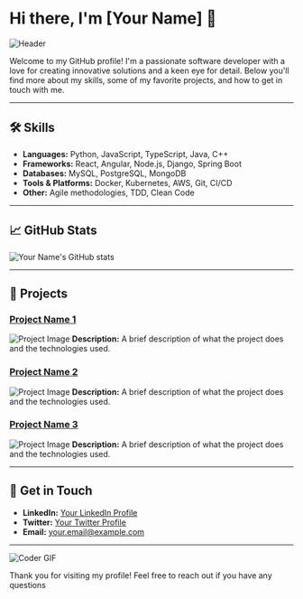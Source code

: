 # Hi there, I'm [Your Name] 👋

![Header](https://yourimageurl.com)

Welcome to my GitHub profile! I'm a passionate software developer with a love for creating innovative solutions and a keen eye for detail. Below you'll find more about my skills, some of my favorite projects, and how to get in touch with me.

---

## 🛠 Skills

- **Languages:** Python, JavaScript, TypeScript, Java, C++
- **Frameworks:** React, Angular, Node.js, Django, Spring Boot
- **Databases:** MySQL, PostgreSQL, MongoDB
- **Tools & Platforms:** Docker, Kubernetes, AWS, Git, CI/CD
- **Other:** Agile methodologies, TDD, Clean Code

---

## 📈 GitHub Stats

![Your Name's GitHub stats](https://github-readme-stats.vercel.app/api?username=yourusername&show_icons=true&theme=radical)

---

## 🔧 Projects

### [Project Name 1](https://github.com/yourusername/project1)
![Project Image](https://yourimageurl.com)
**Description:** A brief description of what the project does and the technologies used.

### [Project Name 2](https://github.com/yourusername/project2)
![Project Image](https://yourimageurl.com)
**Description:** A brief description of what the project does and the technologies used.

### [Project Name 3](https://github.com/yourusername/project3)
![Project Image](https://yourimageurl.com)
**Description:** A brief description of what the project does and the technologies used.

---

## 💬 Get in Touch

- **LinkedIn:** [Your LinkedIn Profile](https://linkedin.com/in/yourprofile)
- **Twitter:** [Your Twitter Profile](https://twitter.com/yourprofile)
- **Email:** [your.email@example.com](mailto:your.email@example.com)

---

![Coder GIF](https://yourgifurl.com)

Thank you for visiting my profile! Feel free to reach out if you have any questions
